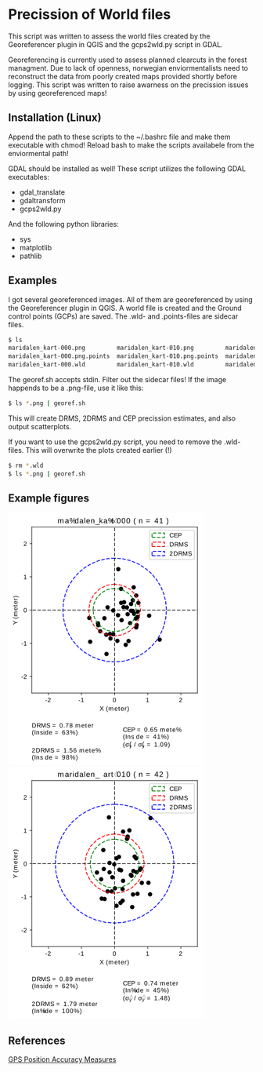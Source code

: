 Precission of World files
=========================

This script was written to assess the world files created by the Georeferencer plugin in QGIS and the gcps2wld.py script in GDAL.

Georeferencing is currently used to assess planned clearcuts in the forest managment.
Due to lack of openness, norwegian enviormentalists need to reconstruct the data from poorly created maps provided shortly before logging.
This script was written to raise awarness on the precission issues by using georeferenced maps!


## Installation (Linux)

Append the path to these scripts to the ~/.bashrc file and make them executable with chmod!
Reload bash to make the scripts availabele from the enviormental path!

GDAL should be installed as well!
These script utilizes the following GDAL executables:

* gdal_translate
* gdaltransform
* gcps2wld.py

And the following python libraries:

* sys
* matplotlib
* pathlib

## Examples

I got several georeferenced images.
All of them are georeferenced by using the Georeferencer plugin in QGIS.
A world file is created and the Ground control points (GCPs) are saved.
The .wld- and .points-files are sidecar files.


```bash
$ ls
maridalen_kart-000.png         maridalen_kart-010.png         maridalen_kart-020.png
maridalen_kart-000.png.points  maridalen_kart-010.png.points  maridalen_kart-020.png.points
maridalen_kart-000.wld         maridalen_kart-010.wld         maridalen_kart-020.wld
```

The georef.sh accepts stdin.
Filter out the sidecar files!
If the image happends to be a .png-file, use it like this:

```bash
$ ls *.png | georef.sh
```

This will create DRMS, 2DRMS and CEP precission estimates, and also output scatterplots.

If you want to use the gcps2wld.py script, you need to remove the .wld-files.
This will overwrite the plots created earlier (!)

```bash
$ rm *.wld
$ ls *.png | georef.sh
```

## Example figures

![alt text](https://github.com/ajaad/precise_georef/blob/master/img/maridalen_kart-000_qgiswld.png "maridalen_kart-000")
![alt text](https://github.com/ajaad/precise_georef/blob/master/img/maridalen_kart-010_qgiswld.png "maridalen_kart-010")

## References

[GPS Position Accuracy Measures](https://www.novatel.com/assets/Documents/Bulletins/apn029.pdf)





